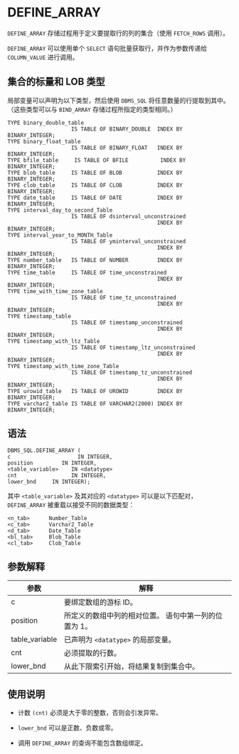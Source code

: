 DEFINE_ARRAY 
=================================

`DEFINE_ARRAY` 存储过程用于定义要提取行的列的集合（使用 `FETCH_ROWS` 调用）。

`DEFINE_ARRAY` 可以使用单个 `SELECT` 语句批量获取行，并作为参数传递给 `COLUMN_VALUE` 进行调用。

集合的标量和 LOB 类型 
----------------------------------

局部变量可以声明为以下类型，然后使用 `DBMS_SQL` 将任意数量的行提取到其中。（这些类型可以与 `BIND_ARRAY` 存储过程所指定的类型相同。）

```unknow
TYPE binary_double_table 
                    IS TABLE OF BINARY_DOUBLE  INDEX BY BINARY_INTEGER;
TYPE binary_float_table 
                    IS TABLE OF BINARY_FLOAT   INDEX BY BINARY_INTEGER;
TYPE bfile_table     IS TABLE OF BFILE          INDEX BY BINARY_INTEGER;
TYPE blob_table     IS TABLE OF BLOB           INDEX BY BINARY_INTEGER;
TYPE clob_table     IS TABLE OF CLOB           INDEX BY BINARY_INTEGER;
TYPE date_table     IS TABLE OF DATE           INDEX BY BINARY_INTEGER;
TYPE interval_day_to_second_Table 
                    IS TABLE OF dsinterval_unconstrained 
                                               INDEX BY BINARY_INTEGER;
TYPE interval_year_to_MONTH_Table 
                    IS TABLE OF yminterval_unconstrained 
                                               INDEX BY BINARY_INTEGER;
TYPE number_table   IS TABLE OF NUMBER         INDEX BY BINARY_INTEGER;
TYPE time_table     IS TABLE OF time_unconstrained           
                                               INDEX BY BINARY_INTEGER;
TYPE time_with_time_zone_table 
                    IS TABLE OF time_tz_unconstrained 
                                               INDEX BY BINARY_INTEGER;
TYPE timestamp_table 
                    IS TABLE OF timestamp_unconstrained   
                                               INDEX BY BINARY_INTEGER;
TYPE timestamp_with_ltz_Table 
                    IS TABLE OF timestamp_ltz_unconstrained 
                                               INDEX BY BINARY_INTEGER;
TYPE timestamp_with_time_zone_Table 
                    IS TABLE OF timestamp_tz_unconstrained 
                                               INDEX BY BINARY_INTEGER;
TYPE urowid_table   IS TABLE OF UROWID         INDEX BY BINARY_INTEGER;
TYPE varchar2_table IS TABLE OF VARCHAR2(2000) INDEX BY BINARY_INTEGER;
```



语法 
-----------------------

```unknow
DBMS_SQL.DEFINE_ARRAY (
c                     IN INTEGER, 
position         IN INTEGER,
<table_variable>    IN <datatype> 
cnt                 IN INTEGER, 
lower_bnd     IN INTEGER);
```



其中 `<table_variable>` 及其对应的 `<datatype>` 可以是以下匹配对，`DEFINE_ARRAY` 被重载以接受不同的数据类型：

```unknow
<n_tab>      Number_Table
<c_tab>      Varchar2_Table
<d_tab>      Date_Table
<bl_tab>     Blob_Table
<cl_tab>     Clob_Table
```



参数解释 
-------------------------



|       参数       |                      解释                      |
|----------------|----------------------------------------------|
| c              | 要绑定数组的游标 ID。                                 |
| position       | 所定义的数组中列的相对位置。 语句中第一列的位置为 1。 |
| table_variable | 已声明为 `<datatype>` 的局部变量。                     |
| cnt            | 必须提取的行数。                                     |
| lower_bnd      | 从此下限索引开始，将结果复制到集合中。                          |



使用说明 
-------------------------

* 计数 `(cnt)` 必须是大于零的整数，否则会引发异常。

  

* `lower_bnd` 可以是正数、负数或零。

  

* 调用 `DEFINE_ARRAY` 的查询不能包含数组绑定。

  



